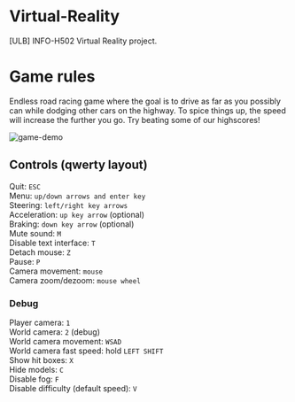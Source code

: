 # Virtual-Reality
[ULB] INFO-H502 Virtual Reality project.

# Game rules
Endless road racing game where the goal is to drive as far as you possibly can while dodging other cars on the highway.
To spice things up, the speed will increase the further you go. Try beating some of our highscores!

![game-demo](other/demo.gif)

## Controls (qwerty layout)
Quit: `ESC`<br>
Menu: `up/down arrows and enter key`<br>
Steering: `left/right key arrows`<br>
Acceleration: `up key arrow` (optional)<br>
Braking: `down key arrow` (optional)<br>
Mute sound: `M`<br>
Disable text interface: `T`<br>
Detach mouse: `Z`<br>
Pause: `P`<br>
Camera movement: `mouse`<br>
Camera zoom/dezoom: `mouse wheel`<br>

### Debug
Player camera: `1`<br>
World camera: `2` (debug)<br>
World camera movement: `WSAD`<br>
World camera fast speed: hold `LEFT SHIFT`<br>
Show hit boxes: `X`<br>
Hide models: `C`<br>
Disable fog: `F`<br>
Disable difficulty (default speed): `V`<br>

